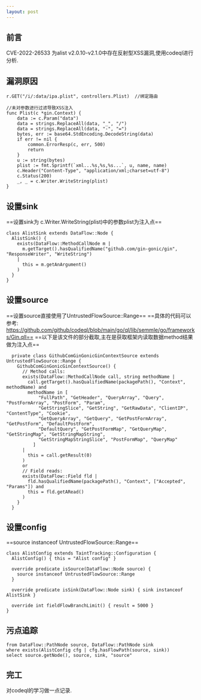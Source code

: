 ```yaml
---
layout: post
---
```


## 前言
CVE-2022-26533 为alist v2.0.10-v2.1.0中存在反射型XSS漏洞,使用codeql进行分析.
## 漏洞原因
```golang
r.GET("/i/:data/ipa.plist", controllers.Plist)  //绑定路由
```
```golang
//未对参数进行过滤导致XSS注入
func Plist(c *gin.Context) {
	data := c.Param("data")
	data = strings.ReplaceAll(data, "_", "/")
	data = strings.ReplaceAll(data, "-", "=")
	bytes, err := base64.StdEncoding.DecodeString(data)
	if err != nil {
		common.ErrorResp(c, err, 500)
		return
	}
	u := string(bytes)
    plist := fmt.Sprintf(`xml...%s,%s,%s...`, u, name, name)
	c.Header("Content-Type", "application/xml;charset=utf-8")
	c.Status(200)
	_, _ = c.Writer.WriteString(plist)
}
```
## 设置sink
==设置sink为 c.Writer.WriteString(plist)中的参数plist为注入点==
```golang 
class AlistSink extends DataFlow::Node {
  AlistSink() {
    exists(DataFlow::MethodCallNode m |
      m.getTarget().hasQualifiedName("github.com/gin-gonic/gin", "ResponseWriter", "WriteString")
    |
      this = m.getAnArgument()
    )
  }
}
```

## 设置source
==设置source直接使用了UntrustedFlowSource::Range==
==具体的代码可以参考: https://github.com/github/codeql/blob/main/go/ql/lib/semmle/go/frameworks/Gin.qll==
==以下是该文件的部分截取,主在是获取框架内读取数据method结果做为注入点==
```golang
  private class GithubComGinGonicGinContextSource extends UntrustedFlowSource::Range {
    GithubComGinGonicGinContextSource() {
      // Method calls:
      exists(DataFlow::MethodCallNode call, string methodName |
        call.getTarget().hasQualifiedName(packagePath(), "Context", methodName) and
        methodName in [
            "FullPath", "GetHeader", "QueryArray", "Query", "PostFormArray", "PostForm", "Param",
            "GetStringSlice", "GetString", "GetRawData", "ClientIP", "ContentType", "Cookie",
            "GetQueryArray", "GetQuery", "GetPostFormArray", "GetPostForm", "DefaultPostForm",
            "DefaultQuery", "GetPostFormMap", "GetQueryMap", "GetStringMap", "GetStringMapString",
            "GetStringMapStringSlice", "PostFormMap", "QueryMap"
          ]
      |
        this = call.getResult(0)
      )
      or
      // Field reads:
      exists(DataFlow::Field fld |
        fld.hasQualifiedName(packagePath(), "Context", ["Accepted", "Params"]) and
        this = fld.getARead()
      )
    }
  }
```
## 设置config
==source instanceof UntrustedFlowSource::Range==
```golang
class AlistConfig extends TaintTracking::Configuration {
  AlistConfig() { this = "Alist config" }

  override predicate isSource(DataFlow::Node source) {
    source instanceof UntrustedFlowSource::Range
  }

  override predicate isSink(DataFlow::Node sink) { sink instanceof AlistSink }

  override int fieldFlowBranchLimit() { result = 5000 }
}
```
## 污点追踪
```golang
from DataFlow::PathNode source, DataFlow::PathNode sink
where exists(AlistConfig cfg | cfg.hasFlowPath(source, sink))
select source.getNode(), source, sink, "source"
```

## 完工
对codeql的学习做一点记录.